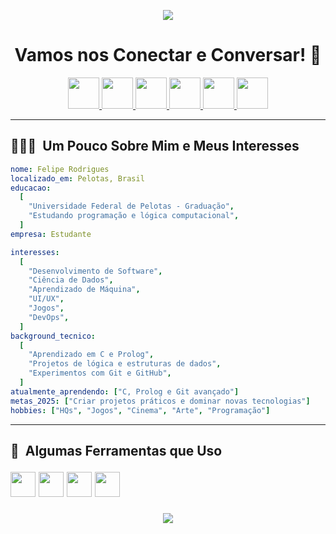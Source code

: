 <p align="center">
  <img src="https://capsule-render.vercel.app/api?type=waving&color=gradient&height=100&section=header&text=Eai?&gradient=40,80&animation=wave" />
</p>

<h1 align="center">
  Vamos nos Conectar e Conversar! 💬
</h1>

<p align="center">
<a href="https://piyushmalhotra.netlify.app/">
  <img height="50" src="https://user-images.githubusercontent.com/46517096/166972883-f5f1d88c-0246-4374-88ac-ded0f2cf0699.png"/>
</a>
<a href="https://www.linkedin.com/in/thepiyushmalhotra/">
  <img height="50" src="https://user-images.githubusercontent.com/46517096/166973395-19676cd8-f8ec-4abf-83ff-da8243505b82.png"/>
</a>
<a href="https://thepiyushmalhotra.medium.com/">
  <img height="50" src="https://user-images.githubusercontent.com/46517096/166973962-d05d145a-b6a0-4643-bd3d-5ac845679367.png"/>
</a>
<a href="https://dev.to/thepiyushmalhotra">
  <img height="50" src="https://user-images.githubusercontent.com/46517096/166974096-7aeecad4-483e-4c85-983f-f4b37b3f794e.png"/>
</a>
<a href="https://twitter.com/Ipiyushmalhotra">
  <img height="50" src="https://user-images.githubusercontent.com/46517096/166974271-91dfa250-d70b-4cb9-8707-f1bda1b708c3.png"/>
</a>
<a href="https://www.instagram.com/thepiyushmalhotra/">
  <img height="50" src="https://user-images.githubusercontent.com/46517096/166974368-9798f39f-1f46-499c-b14e-81f0a3f83a06.png"/>
</a>
</p>

---

<h2> 👨🏻‍💻 &nbsp;Um Pouco Sobre Mim e Meus Interesses</h2>

```yaml
nome: Felipe Rodrigues
localizado_em: Pelotas, Brasil
educacao:
  [
    "Universidade Federal de Pelotas - Graduação",
    "Estudando programação e lógica computacional",
  ]
empresa: Estudante

interesses:
  [
    "Desenvolvimento de Software",
    "Ciência de Dados",
    "Aprendizado de Máquina",
    "UI/UX",
    "Jogos",
    "DevOps",
  ]
background_tecnico:
  [
    "Aprendizado em C e Prolog",
    "Projetos de lógica e estruturas de dados",
    "Experimentos com Git e GitHub",
  ]
atualmente_aprendendo: ["C, Prolog e Git avançado"]
metas_2025: ["Criar projetos práticos e dominar novas tecnologias"]
hobbies: ["HQs", "Jogos", "Cinema", "Arte", "Programação"]
```

---

<h2> 🚀 &nbsp;Algumas Ferramentas que Uso
<p align="left">
  <img src="https://cdn.jsdelivr.net/gh/devicons/devicon/icons/c/c-original.svg" width="40" height="40"/>
  <img src="https://cdn.jsdelivr.net/gh/devicons/devicon/icons/git/git-original.svg" width="40" height="40"/>
  <img src="https://cdn.jsdelivr.net/gh/devicons/devicon/icons/github/github-original.svg" width="40" height="40"/>
  <img src="https://cdn.jsdelivr.net/gh/devicons/devicon/icons/prolog/prolog-original.svg" width="40" height="40"/>
</p>
  
<p align="center">
  <img src="https://capsule-render.vercel.app/api?type=waving&color=gradient&height=100&section=footer&gradient=orange,ff7f50"/>
</p>
